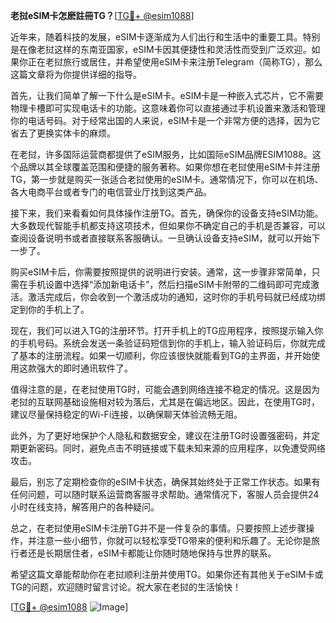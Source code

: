 **老挝eSIM卡怎麽註冊TG？**[[TG💪+ @esim1088](https://t.me/s/esim1088)]

近年来，随着科技的发展，eSIM卡逐渐成为人们出行和生活中的重要工具。特别是在像老挝这样的东南亚国家，eSIM卡因其便捷性和灵活性而受到广泛欢迎。如果你正在老挝旅行或居住，并希望使用eSIM卡来注册Telegram（简称TG），那么这篇文章将为你提供详细的指导。

首先，让我们简单了解一下什么是eSIM卡。eSIM卡是一种嵌入式芯片，它不需要物理卡槽即可实现电话卡的功能。这意味着你可以直接通过手机设置来激活和管理你的电话号码。对于经常出国的人来说，eSIM卡是一个非常方便的选择，因为它省去了更换实体卡的麻烦。

在老挝，许多国际运营商都提供了eSIM服务，比如国际eSIM品牌ESIM1088。这个品牌以其全球覆盖范围和便捷的服务著称。如果你想在老挝使用eSIM卡并注册TG，第一步就是购买一张适合老挝使用的eSIM卡。通常情况下，你可以在机场、各大电商平台或者专门的电信营业厅找到这类产品。

接下来，我们来看看如何具体操作注册TG。首先，确保你的设备支持eSIM功能。大多数现代智能手机都支持这项技术，但如果你不确定自己的手机是否兼容，可以查阅设备说明书或者直接联系客服确认。一旦确认设备支持eSIM，就可以开始下一步了。

购买eSIM卡后，你需要按照提供的说明进行安装。通常，这一步骤非常简单，只需在手机设置中选择“添加新电话卡”，然后扫描eSIM卡附带的二维码即可完成激活。激活完成后，你会收到一个激活成功的通知，这时你的手机号码就已经成功绑定到你的手机上了。

现在，我们可以进入TG的注册环节。打开手机上的TG应用程序，按照提示输入你的手机号码。系统会发送一条验证码短信到你的手机上，输入验证码后，你就完成了基本的注册流程。如果一切顺利，你应该很快就能看到TG的主界面，并开始使用这款强大的即时通讯软件了。

值得注意的是，在老挝使用TG时，可能会遇到网络连接不稳定的情况。这是因为老挝的互联网基础设施相对较为落后，尤其是在偏远地区。因此，在使用TG时，建议尽量保持稳定的Wi-Fi连接，以确保聊天体验流畅无阻。

此外，为了更好地保护个人隐私和数据安全，建议在注册TG时设置强密码，并定期更新密码。同时，避免点击不明链接或下载未知来源的应用程序，以免遭受网络攻击。

最后，别忘了定期检查你的eSIM卡状态，确保其始终处于正常工作状态。如果有任何问题，可以随时联系运营商客服寻求帮助。通常情况下，客服人员会提供24小时在线支持，解答用户的各种疑问。

总之，在老挝使用eSIM卡注册TG并不是一件复杂的事情。只要按照上述步骤操作，并注意一些小细节，你就可以轻松享受TG带来的便利和乐趣了。无论你是旅行者还是长期居住者，eSIM卡都能让你随时随地保持与世界的联系。

希望这篇文章能帮助你在老挝顺利注册并使用TG。如果你还有其他关于eSIM卡或TG的问题，欢迎随时留言讨论。祝大家在老挝的生活愉快！

[[TG💪+ @esim1088](https://t.me/s/esim1088) ![Image](https://i.postimg.cc/4NQfJmqS/Snipaste-2025-05-13-00-14-12.png)]